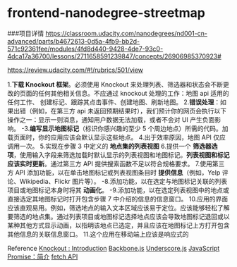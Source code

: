 # frontend-nanodegree-streetmap

###项目详情
https://classroom.udacity.com/nanodegrees/nd001-cn-advanced/parts/b4672613-0d5a-4fb9-bb2d-571c92361fee/modules/4fd8d440-9428-4de7-93c0-4dca17a36700/lessons/2711658591239847/concepts/26906985370923#

https://review.udacity.com/#!/rubrics/501/view


1.**下载 Knockout 框架**。必须使用 Knockout 来处理列表、筛选器和状态会不断更改的页面的任何其他相关信息。不应通过 knockout 处理的工作：地图 api 适用的任何工作、 创建标记、跟踪其点击事件、创建地图、刷新地图。
2.**错误处理**：如果出错（例如，在第三方 api 未返回预期结果时），我们预计你的网页会执行以下操作之一：显示一则消息，通知用户数据无法加载，或者不会对 UI 产生负面影响。
-3.**编写显示地图标记**（标识你感兴趣的至少 5 个周边地点）所需的代码。加载页面时，你的应用应该会默认显示这些地点。
4.出于效率原因，地图 API 仅应调用一次。
5.实现在步骤 3 中定义的 **地点集的列表视图**
6.提供一个 **筛选器选项**，使用输入字段来筛选加载时默认显示的列表视图和地图标记。**列表视图和标记应该实时更新**。通过第三方 API 提供搜索函数不足以符合规格要求。
7.使用第三方 API 添加功能，以在单击地图标记或列表视图条目时 **提供信息**（例如，Yelp 评论、Wikipedia、Flickr 图片等）。
-8.添加功能，以在选定与地图标记关联的列表项目或地图标记本身时将其 **动画化**。
-9.添加功能，以在选定列表视图中的地点或直接选定其地图标记时打开包含步骤 7 中介绍的信息的信息窗口。
10.应用的界面应该直观易用。例如，筛选地点的输入文本区域应该易于定位。应该能够轻松了解要筛选的地点集。通过列表项目或地图标记选择地点应该会导致地图标记退回或以某种其他方式显示动画，以指明该地点已选定，并且应该在地图标记上方打开包含其他信息的关联信息窗口。
11.这个应用在移动端上应该是响应式的

Reference
[Knockout : Introduction](https://knockoutjs.com/documentation/introduction.html)
[Backbone.js](backbonejs.org/#View)
[Underscore.js](https://underscorejs.org)
[JavaScript Promise：简介](https://developers.google.cn/web/fundamentals/primers/promises)
[fetch API](https://davidwalsh.name/fetch)
